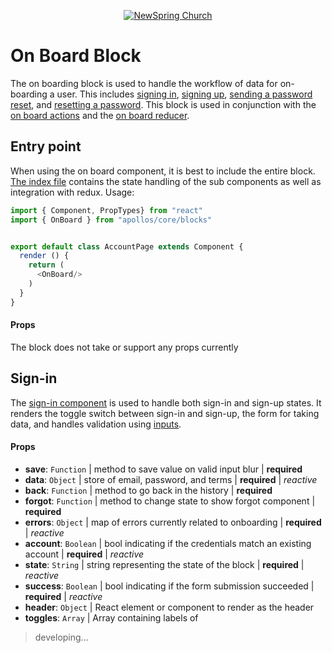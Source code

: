 <p align="center" >
  <a href="http://newspring.cc">
    <img src="https://s3.amazonaws.com/ns.images/newspring/icons/newspring-church-logo-black.png" alt="NewSpring Church" title="NewSpring Church" />
  </a>
</p>

On Board Block
=======================

The on boarding block is used to handle the workflow of data for on-boarding a user. This includes [signing in](#sign-in), [signing up](#sign-up), [sending a password reset](#forgot-password), and [resetting a password](#reset-password). This block is used in conjunction with the [on board actions](../../actions/on-board/README.md) and the [on board reducer](../../reducers/on-board/README.md).

## Entry point

When using the on board component, it is best to include the entire block. [The index file](./index.jsx) contains the state handling of the sub components as well as integration with redux. Usage:

```javascript
import { Component, PropTypes} from "react"
import { OnBoard } from "apollos/core/blocks"


export default class AccountPage extends Component {
  render () {
    return (
      <OnBoard/>
    )
  }
}

```

#### Props

The block does not take or support any props currently

## Sign-in

The [sign-in component](./on-board.Signin.jsx) is used to handle both sign-in and sign-up states. It renders the toggle switch between sign-in and sign-up, the form for taking data, and handles validation using [inputs](../../components/forms/README.md#inputs).

#### Props
* **save**: `Function` | method to save value on valid input blur | **required**
* **data**: `Object` | store of email, password, and terms | **required** | *reactive*
* **back**: `Function` | method to go back in the history | **required**
* **forgot**: `Function` | method to change state to show forgot component | **required**
* **errors**: `Object` | map of errors currently related to onboarding | **required** | *reactive*
* **account**: `Boolean` | bool indicating if the credentials match an existing account | **required** | *reactive*
* **state**: `String` | string representing the state of the block | **required** | *reactive*
* **success**: `Boolean` | bool indicating if the form submission succeeded | **required** | *reactive*
* **header**: `Object` | React element or component to render as the header
* **toggles**: `Array` | Array containing labels of

> developing...
